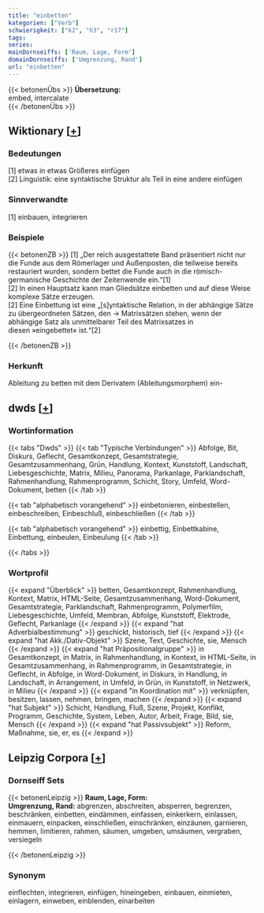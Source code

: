 ```yaml
---
title: "einbetten"
kategorien: ["Verb"]
schwierigkeit: ["k2", "h3", "r17"]
tags:
series:
mainDornseiffs: ['Raum, Lage, Form']
domainDornseiffs: ['Umgrenzung, Rand']
url: "einbetten"
---
```


{{< betonenÜbs >}}
**Übersetzung:**  
embed, intercalate  
{{< /betonenÜbs >}}

## Wiktionary [[+](https://de.wiktionary.org/wiki/einbetten)]

### Bedeutungen
[1] etwas in etwas Größeres einfügen  
[2] Linguistik: eine syntaktische Struktur als Teil in eine andere einfügen  

### Sinnverwandte
[1] einbauen, integrieren  

### Beispiele
{{< betonenZB >}}
[1] „Der reich ausgestattete Band präsentiert nicht nur die Funde aus dem Römerlager und Außenposten, die teilweise bereits restauriert wurden, sondern bettet die Funde auch in die römisch-germanische Geschichte der Zeitenwende ein.“[1]  
[2] In einen Hauptsatz kann man Gliedsätze einbetten und auf diese Weise komplexe Sätze erzeugen.  
[2] Eine Einbettung ist eine „[s]yntaktische Relation, in der abhängige Sätze zu übergeordneten Sätzen, den → Matrixsätzen stehen, wenn der abhängige Satz als unmittelbarer Teil des Matrixsatzes in diesen »eingebettet« ist.“[2]  

{{< /betonenZB >}}
### Herkunft
Ableitung zu betten mit dem Derivatem (Ableitungsmorphem) ein-  



## dwds [[+](https://www.dwds.de/wb/einbetten)]

### Wortinformation
{{< tabs "Dwds" >}}
{{< tab "Typische Verbindungen" >}}
Abfolge, Bit, Diskurs, Geflecht, Gesamtkonzept, Gesamtstrategie, Gesamtzusammenhang, Grün, Handlung, Kontext, Kunststoff, Landschaft, Liebesgeschichte, Matrix, Milieu, Panorama, Parkanlage, Parklandschaft, Rahmenhandlung, Rahmenprogramm, Schicht, Story, Umfeld, Word-Dokument, betten
{{< /tab >}}

{{< tab "alphabetisch vorangehend" >}}
einbetonieren, einbestellen, einbeschreiben, Einbeschluß, einbeschließen
{{< /tab >}}

{{< tab "alphabetisch vorangehend" >}}
einbettig, Einbettkabine, Einbettung, einbeulen, Einbeulung
{{< /tab >}}

{{< /tabs >}}

### Wortprofil
{{< expand "Überblick" >}} betten, Gesamtkonzept, Rahmenhandlung, Kontext, Matrix, HTML-Seite, Gesamtzusammenhang, Word-Dokument, Gesamtstrategie, Parklandschaft, Rahmenprogramm, Polymerfilm, Liebesgeschichte, Umfeld, Membran, Abfolge, Kunststoff, Elektrode, Geflecht, Parkanlage {{< /expand >}}
{{< expand "hat Adverbialbestimmung" >}} geschickt, historisch, tief {{< /expand >}}
{{< expand "hat Akk./Dativ-Objekt" >}} Szene, Text, Geschichte, sie, Mensch {{< /expand >}}
{{< expand "hat Präpositionalgruppe" >}} in Gesamtkonzept, in Matrix, in Rahmenhandlung, in Kontext, in HTML-Seite, in Gesamtzusammenhang, in Rahmenprogramm, in Gesamtstrategie, in Geflecht, in Abfolge, in Word-Dokument, in Diskurs, in Handlung, in Landschaft, in Arrangement, in Umfeld, in Grün, in Kunststoff, in Netzwerk, in Milieu {{< /expand >}}
{{< expand "in Koordination mit" >}} verknüpfen, besitzen, lassen, nehmen, bringen, machen {{< /expand >}}
{{< expand "hat Subjekt" >}} Schicht, Handlung, Fluß, Szene, Projekt, Konflikt, Programm, Geschichte, System, Leben, Autor, Arbeit, Frage, Bild, sie, Mensch {{< /expand >}}
{{< expand "hat Passivsubjekt" >}} Reform, Maßnahme, sie, er, es {{< /expand >}}

## Leipzig Corpora [[+](https://corpora.uni-leipzig.de/en/res?word=einbetten&corpusId=deu_newscrawl-public_2018)]

### Dornseiff Sets
{{< betonenLeipzig >}}
**Raum, Lage, Form:**  
**Umgrenzung, Rand:** abgrenzen, abschreiten, absperren, begrenzen, beschränken, einbetten, eindämmen, einfassen, einkerkern, einlassen, einmauern, einpacken, einschließen, einschränken, einzäunen, garnieren, hemmen, limitieren, rahmen, säumen, umgeben, umsäumen, vergraben, versiegeln  

{{< /betonenLeipzig >}}

### Synonym
einflechten, integrieren, einfügen, hineingeben, einbauen, einmieten, einlagern, einweben, einblenden, einarbeiten

